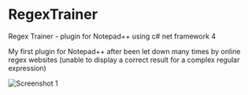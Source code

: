 # RegexTrainer
Regex Trainer - plugin for Notepad++ using c# net framework 4

My first plugin for Notepad++ after been let down many times by online regex websites (unable to display a correct result for a complex regular expression)

![Screenshot 1](https://github.com/ahmoylaw/RegexTrainer-Descriptions/blob/master/screenshot1.png)
